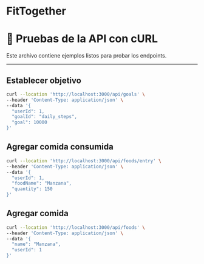 # FitTogether

# 📌 Pruebas de la API con cURL

Este archivo contiene ejemplos listos para probar los endpoints.

---

## Establecer objetivo

```bash
curl --location 'http://localhost:3000/api/goals' \
--header 'Content-Type: application/json' \
--data '{
  "userId": 1,
  "goalId": "daily_steps",
  "goal": 10000
}'
```

## Agregar comida consumida
```bash
curl --location 'http://localhost:3000/api/foods/entry' \
--header 'Content-Type: application/json' \
--data '{
  "userId": 1,
  "foodName": "Manzana",
  "quantity": 150
}'
```

## Agregar comida
```bash
curl --location 'http://localhost:3000/api/foods' \
--header 'Content-Type: application/json' \
--data '{
  "name": "Manzana",
  "userId": 1
}'
```
